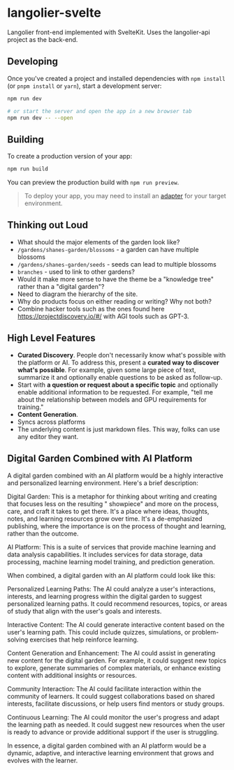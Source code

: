 # langolier-svelte

Langolier front-end implemented with SvelteKit. Uses the langolier-api project as the back-end.

## Developing

Once you've created a project and installed dependencies with `npm install` (or `pnpm install` or `yarn`), start a
development server:

```bash
npm run dev

# or start the server and open the app in a new browser tab
npm run dev -- --open
```

## Building

To create a production version of your app:

```bash
npm run build
```

You can preview the production build with `npm run preview`.

> To deploy your app, you may need to install an [adapter](https://kit.svelte.dev/docs/adapters) for your target
> environment.

## Thinking out Loud

* What should the major elements of the garden look like?
* `/gardens/shanes-garden/blossoms` - a garden can have multiple blossoms
* `/gardens/shanes-garden/seeds` - seeds can lead to multiple blossoms
* `branches` - used to link to other gardens?
* Would it make more sense to have the theme be a "knowledge tree" rather than a "digital garden"?
* Need to diagram the hierarchy of the site.
* Why do products focus on either reading or writing? Why not both?
* Combine hacker tools such as the ones found here https://projectdiscovery.io/#/ with AGI tools such as GPT-3.

## High Level Features

* **Curated Discovery**. People don't necessarily know what's possible with the platform or AI. To address this, present a **curated way to
  discover what's possible**. For example, given some large piece of text, summarize it and optionally enable questions to
  be asked as follow-up.
* Start with **a question or request about a specific topic** and optionally enable additional information to be requested.
  For example, "tell me about the relationship between models and GPU requirements for training."
* **Content Generation**.
* Syncs across platforms
* The underlying content is just markdown files. This way, folks can use any editor they want.

## Digital Garden Combined with AI Platform

A digital garden combined with an AI platform would be a highly interactive and personalized learning environment.
Here's a brief description:

Digital Garden: This is a metaphor for thinking about writing and creating that focuses less on the resulting "
showpiece" and more on the process, care, and craft it takes to get there. It's a place where ideas, thoughts, notes,
and learning resources grow over time. It's a de-emphasized publishing, where the importance is on the process of
thought and learning, rather than the outcome.

AI Platform: This is a suite of services that provide machine learning and data analysis capabilities. It includes
services for data storage, data processing, machine learning model training, and prediction generation.

When combined, a digital garden with an AI platform could look like this:

Personalized Learning Paths: The AI could analyze a user's interactions, interests, and learning progress within the
digital garden to suggest personalized learning paths. It could recommend resources, topics, or areas of study that
align with the user's goals and interests.

Interactive Content: The AI could generate interactive content based on the user's learning path. This could include
quizzes, simulations, or problem-solving exercises that help reinforce learning.

Content Generation and Enhancement: The AI could assist in generating new content for the digital garden. For example,
it could suggest new topics to explore, generate summaries of complex materials, or enhance existing content with
additional insights or resources.

Community Interaction: The AI could facilitate interaction within the community of learners. It could suggest
collaborations based on shared interests, facilitate discussions, or help users find mentors or study groups.

Continuous Learning: The AI could monitor the user's progress and adapt the learning path as needed. It could suggest
new resources when the user is ready to advance or provide additional support if the user is struggling.

In essence, a digital garden combined with an AI platform would be a dynamic, adaptive, and interactive learning
environment that grows and evolves with the learner.